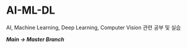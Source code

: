 # AI-ML-DL
AI, Machine Learning, Deep Learning, Computer Vision 관련 공부 및 실습

***Main -> Master Branch***

